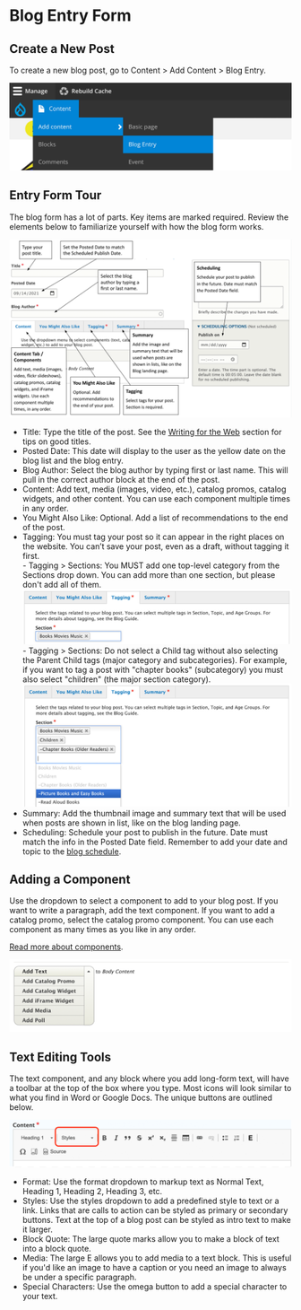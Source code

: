 # Blog Entry Form

## Create a New Post

To create a new blog post, go to Content > Add Content > Blog Entry.

![blog entry form](../img/blog-1.jpg)

## Entry Form Tour

The blog form has a lot of parts. Key items are marked required. Review the elements below to familiarize yourself with how the blog form works.

![blog entry form](../img/blog-2.jpg)

- Title: Type the title of the post. See the [Writing for the Web](/writing-for-the-web/writing-for-web/) section for tips on good titles.
- Posted Date: This date will display to the user as the yellow date on the blog list and the blog entry.
- Blog Author: Select the blog author by typing first or last name. This will pull in the correct author block at the end of the post.
- Content: Add text, media (images, video, etc.), catalog promos, catalog widgets, and other content. You can use each component multiple times in any order.
- You Might Also Like: Optional. Add a list of recommendations to the end of the post.
- Tagging: You must tag your post so it can appear in the right places on the website. You can’t save your post, even as a draft, without tagging it first.  
      - Tagging > Sections: You MUST add one top-level category from the Sections drop down. You can add more than one section, but please don't add all of them.
      ![blog entry form](../img/blog-14.jpg)
      - Tagging > Sections: Do not select a Child tag without also selecting the Parent Child tags (major category and subcategories). For example, if you want to tag a post with "chapter books" (subcategory) you must also select "children" (the major section category).
      ![blog entry form](../img/blog-15.jpg)
- Summary: Add the thumbnail image and summary text that will be used when posts are shown in list, like on the blog landing page.
- Scheduling: Schedule your post to publish in the future. Date must match the info in the Posted Date field. Remember to add your date and topic to the [blog schedule](https://docs.google.com/spreadsheets/d/1BrXbgkQERFoHPWHxh_2PhvHrKDJbXR4-aLyqae6mO6M/edit?usp=sharing).

## Adding a Component

Use the dropdown to select a component to add to your blog post. If you want to write a paragraph, add the text component. If you want to add a catalog promo, select the catalog promo component. You can use each component as many times as you like in any order.

[Read more about components](/docs/add-update-content/add-content-with-components/overview/).

![blog entry form](../img/blog-4.png)

## Text Editing Tools  

The text component, and any block where you add long-form text, will have a toolbar at the top of the box where you type. Most icons will look similar to what you find in Word or Google Docs. The unique buttons are outlined below.

![blog entry form](../img/text-3.png)

- Format: Use the format dropdown to markup text as Normal Text, Heading 1, Heading 2, Heading 3, etc.
- Styles: Use the styles dropdown to add a predefined style to text or a link. Links that are calls to action can be styled as primary or secondary buttons. Text at the top of a blog post can be styled as intro text to make it larger.
- Block Quote: The large quote marks allow you to make a block of text into a block quote.
- Media: The large E allows you to add media to a text block. This is useful if you'd like an image to have a caption or you need an image to always be under a specific paragraph.
- Special Characters: Use the omega button to add a special character to your text.
